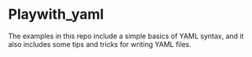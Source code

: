 # Playwith_yaml
The examples in this repo include a simple basics of YAML syntax, and it also includes some tips and tricks for writing YAML files.
